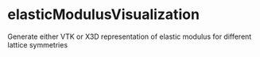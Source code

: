 # elasticModulusVisualization
Generate either VTK or X3D representation of elastic modulus for different lattice symmetries
